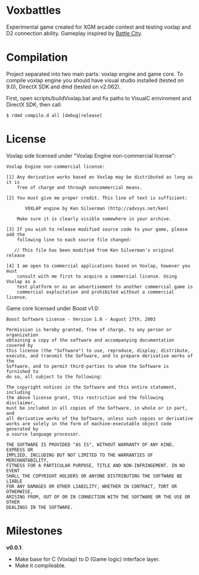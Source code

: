 Voxbattles
============
Experimental game created for XGM arcade contest and testing voxlap and D2 connection ability. Gameplay inspired by [Battle City](http://ru.wikipedia.org/wiki/Battle_City).

Compilation
===========

Project separated into two main parts: voxlap engine and game core. To compile voxlap engine you should have visual studio installed (tested on 9.0), DirectX SDK and dmd (tested on v2.062). 

First, open scripts/buildVoxlap.bat and fix paths to VisualC eniviroment and DirectX SDK, then call:
```
$ rdmd compile.d all [debug|release]
```

License
=======
Voxlap side licensed under "Voxlap Engine non-commercial license":
```
Voxlap Engine non-commercial license:

[1] Any derivative works based on Voxlap may be distributed as long as it is
    free of charge and through noncommercial means.

[2] You must give me proper credit. This line of text is sufficient:

       VOXLAP engine by Ken Silverman (http://advsys.net/ken)

    Make sure it is clearly visible somewhere in your archive.

[3] If you wish to release modified source code to your game, please add the
    following line to each source file changed:

   // This file has been modified from Ken Silverman's original release

[4] I am open to commercial applications based on Voxlap, however you must
    consult with me first to acquire a commercial license. Using Voxlap as a
    test platform or as an advertisement to another commercial game is
    commercial exploitation and prohibited without a commercial license.
```

Game core licensed under Boost v1.0:
```
Boost Software License - Version 1.0 - August 17th, 2003

Permission is hereby granted, free of charge, to any person or organization
obtaining a copy of the software and accompanying documentation covered by
this license (the "Software") to use, reproduce, display, distribute,
execute, and transmit the Software, and to prepare derivative works of the
Software, and to permit third-parties to whom the Software is furnished to
do so, all subject to the following:

The copyright notices in the Software and this entire statement, including
the above license grant, this restriction and the following disclaimer,
must be included in all copies of the Software, in whole or in part, and
all derivative works of the Software, unless such copies or derivative
works are solely in the form of machine-executable object code generated by
a source language processor.

THE SOFTWARE IS PROVIDED "AS IS", WITHOUT WARRANTY OF ANY KIND, EXPRESS OR
IMPLIED, INCLUDING BUT NOT LIMITED TO THE WARRANTIES OF MERCHANTABILITY,
FITNESS FOR A PARTICULAR PURPOSE, TITLE AND NON-INFRINGEMENT. IN NO EVENT
SHALL THE COPYRIGHT HOLDERS OR ANYONE DISTRIBUTING THE SOFTWARE BE LIABLE
FOR ANY DAMAGES OR OTHER LIABILITY, WHETHER IN CONTRACT, TORT OR OTHERWISE,
ARISING FROM, OUT OF OR IN CONNECTION WITH THE SOFTWARE OR THE USE OR OTHER
DEALINGS IN THE SOFTWARE.
```

Milestones
===========
**v0.0.1**:
* Make base for C (Voxlap) to D (Game logic) interface layer.
* Make it compileable.


